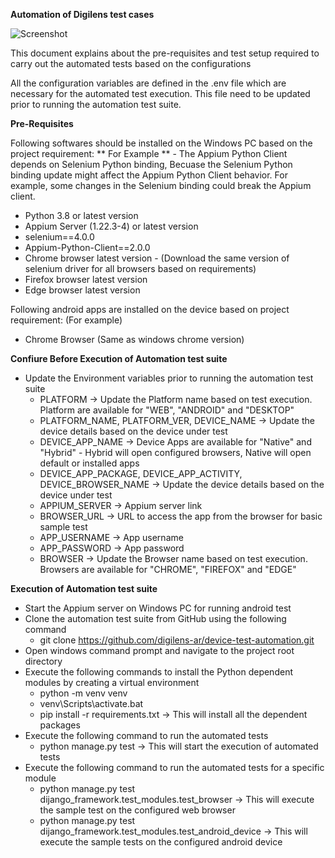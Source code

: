 **Automation of Digilens test cases**

![Screenshot](test_setup.jpg)

This document explains about the pre-requisites and test setup required to carry out the automated tests based on the configurations

All the configuration variables are defined in the .env file which are necessary for the automated test execution. This file need to be updated prior to running the automation test suite. 

**Pre-Requisites**

Following softwares should be installed on the Windows PC based on the project requirement: ** For Example ** - The Appium Python Client depends on Selenium Python binding, Becuase the Selenium Python binding update might affect the Appium Python Client behavior. For example, some changes in the Selenium binding could break the Appium client.

- Python 3.8 or latest version
- Appium Server (1.22.3-4) or latest version
- selenium==4.0.0
- Appium-Python-Client==2.0.0
- Chrome browser latest version - (Download the same version of selenium driver for all browsers based on requirements)
- Firefox browser latest version
- Edge browser latest version

Following android apps are installed on the device based on project requirement: (For example)

- Chrome Browser (Same as windows chrome version)

**Confiure Before Execution of Automation test suite**

- Update the Environment variables prior to running the automation test suite
  - PLATFORM -> Update the Platform name based on test execution. Platform are available for "WEB", "ANDROID" and "DESKTOP"
  - PLATFORM_NAME, PLATFORM_VER, DEVICE_NAME -> Update the device details based on the device under test
  - DEVICE_APP_NAME -> Device Apps are available for "Native" and "Hybrid" - Hybrid will open configured browsers, Native will 					   open default or installed apps
  - DEVICE_APP_PACKAGE, DEVICE_APP_ACTIVITY, DEVICE_BROWSER_NAME -> Update the device details based on the device under test
  - APPIUM_SERVER -> Appium server link
  - BROWSER_URL -> URL to access the app from the browser for basic sample test
  - APP_USERNAME -> App username
  - APP_PASSWORD -> App password
  - BROWSER -> Update the Browser name based on test execution. Browsers are available for "CHROME", "FIREFOX" and "EDGE"

**Execution of Automation test suite**

- Start the Appium server on Windows PC for running android test 
- Clone the automation test suite from GitHub using the following command
  - git clone https://github.com/digilens-ar/device-test-automation.git
- Open windows command prompt and navigate to the project root directory
- Execute the following commands to install the Python dependent modules by creating a virtual environment
  - python -m venv venv
  - venv\Scripts\activate.bat
  - pip install -r requirements.txt -> This will install all the dependent packages
- Execute the following command to run the automated tests
  - python manage.py test -> This will start the execution of automated tests
- Execute the following command to run the automated tests for a specific module
  - python manage.py test dijango_framework.test_modules.test_browser -> This will execute the sample test on the configured   web browser
  - python manage.py test dijango_framework.test_modules.test_android_device -> This will execute the sample tests on the configured android device
  